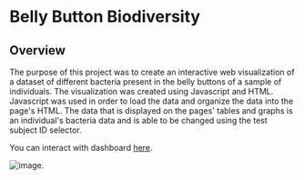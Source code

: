# Belly Button Biodiversity

## Overview
The purpose of this project was to create an interactive web visualization of a dataset of different bacteria present in the belly buttons of a sample of individuals. The visualization was created using Javascript and HTML. Javascript was used in order to load the data and organize the data into the page's HTML. The data that is displayed on the pages' tables and graphs is an individual's bacteria data and is able to be changed using the test subject ID selector. 

You can interact with dashboard [here](https://cxnoii.github.io/belly-button-biodiversity/).


![image](https://user-images.githubusercontent.com/114107454/224646269-c90e1384-030a-44db-80df-00e6223e71c4.png).
